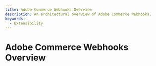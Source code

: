 ```yaml
---
title: Adobe Commerce Webhooks Overview
description: An architectural overview of Adobe Commerce Webhooks.
keywords:
  - Extensibility
---
```


# Adobe Commerce Webhooks Overview
